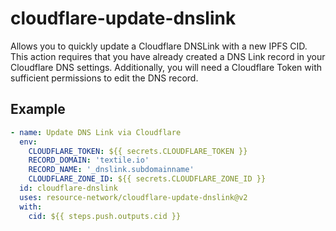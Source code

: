 # cloudflare-update-dnslink

Allows you to quickly update a Cloudflare DNSLink with a new IPFS CID. This action requires that you have already created a DNS Link record in your Cloudflare DNS settings. Additionally, you will need a Cloudflare Token with sufficient permissions to edit the DNS record.

## Example

```yml
- name: Update DNS Link via Cloudflare
  env:
    CLOUDFLARE_TOKEN: ${{ secrets.CLOUDFLARE_TOKEN }}
    RECORD_DOMAIN: 'textile.io'
    RECORD_NAME: '_dnslink.subdomainname'
    CLOUDFLARE_ZONE_ID: ${{ secrets.CLOUDFLARE_ZONE_ID }}
  id: cloudflare-dnslink
  uses: resource-network/cloudflare-update-dnslink@v2
  with:
    cid: ${{ steps.push.outputs.cid }}
```
